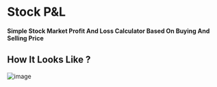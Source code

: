 # Stock  P&L

**Simple Stock Market Profit And Loss Calculator Based On Buying And Selling Price** 


## How It Looks Like ?

![image](https://user-images.githubusercontent.com/55556198/157853501-884b68c2-a322-4eb1-9fa9-7954fc861b9b.png)

